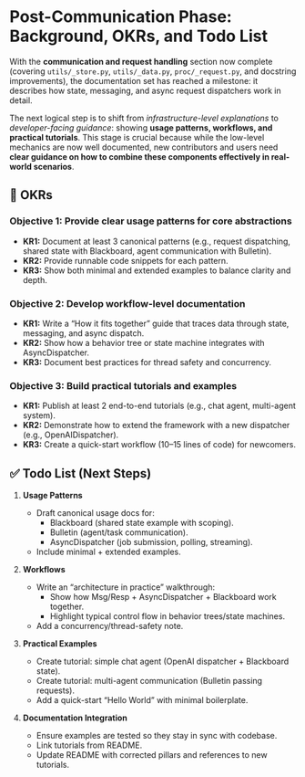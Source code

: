 # Post-Communication Phase: Background, OKRs, and Todo List

With the **communication and request handling** section now complete (covering `utils/_store.py`, `utils/_data.py`, `proc/_request.py`, and docstring improvements), the documentation set has reached a milestone: it describes how state, messaging, and async request dispatchers work in detail.

The next logical step is to shift from *infrastructure-level explanations* to *developer-facing guidance*: showing **usage patterns, workflows, and practical tutorials**. This stage is crucial because while the low-level mechanics are now well documented, new contributors and users need **clear guidance on how to combine these components effectively in real-world scenarios**.

## 🎯 OKRs

### Objective 1: Provide clear **usage patterns** for core abstractions
- **KR1:** Document at least 3 canonical patterns (e.g., request dispatching, shared state with Blackboard, agent communication with Bulletin).
- **KR2:** Provide runnable code snippets for each pattern.
- **KR3:** Show both minimal and extended examples to balance clarity and depth.

### Objective 2: Develop **workflow-level documentation**
- **KR1:** Write a “How it fits together” guide that traces data through state, messaging, and async dispatch.
- **KR2:** Show how a behavior tree or state machine integrates with AsyncDispatcher.
- **KR3:** Document best practices for thread safety and concurrency.

### Objective 3: Build **practical tutorials and examples**
- **KR1:** Publish at least 2 end-to-end tutorials (e.g., chat agent, multi-agent system).
- **KR2:** Demonstrate how to extend the framework with a new dispatcher (e.g., OpenAIDispatcher).
- **KR3:** Create a quick-start workflow (10–15 lines of code) for newcomers.

## ✅ Todo List (Next Steps)

1. **Usage Patterns**
   - Draft canonical usage docs for:
     - Blackboard (shared state example with scoping).
     - Bulletin (agent/task communication).
     - AsyncDispatcher (job submission, polling, streaming).
   - Include minimal + extended examples.

2. **Workflows**
   - Write an “architecture in practice” walkthrough:
     - Show how Msg/Resp + AsyncDispatcher + Blackboard work together.
     - Highlight typical control flow in behavior trees/state machines.
   - Add a concurrency/thread-safety note.

3. **Practical Examples**
   - Create tutorial: simple chat agent (OpenAI dispatcher + Blackboard state).
   - Create tutorial: multi-agent communication (Bulletin passing requests).
   - Add a quick-start “Hello World” with minimal boilerplate.

4. **Documentation Integration**
   - Ensure examples are tested so they stay in sync with codebase.
   - Link tutorials from README.
   - Update README with corrected pillars and references to new tutorials.
